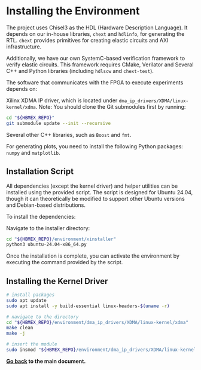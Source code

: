 # Installing the Environment

The project uses Chisel3 as the HDL (Hardware Description Language).
It depends on our in-house libraries, `chext` and `hdlinfo`, for generating the RTL.
`chext` provides primitives for creating elastic circuits and AXI infrastructure.

Additionally, we have our own SystemC-based verification framework to verify elastic circuits. This framework requires CMake, Verilator and Several C++ and Python libraries (including `hdlscw` and `chext-test`).

The software that communicates with the FPGA to execute experiments depends on:

Xilinx XDMA IP driver, which is located under `dma_ip_drivers/XDMA/linux-kernel/xdma`.
Note: You should clone the Git submodules first by running:

```bash
cd "${HBMEX_REPO}"
git submodule update --init --recursive
```

Several other C++ libraries, such as `Boost` and `fmt`.

For generating plots, you need to install the following Python packages: `numpy` and `matplotlib`.

## Installation Script

All dependencies (except the kernel driver) and helper utilities can be installed using the provided script.
The script is designed for Ubuntu 24.04, though it can theoretically be modified to support other Ubuntu versions and Debian-based distributions.

To install the dependencies:

Navigate to the installer directory:

```bash
cd "${HBMEX_REPO}/environment/xinstaller"
python3 ubuntu-24.04-x86_64.py
```

Once the installation is complete, you can activate the environment by executing the command provided by the script.

## Installing the Kernel Driver

```bash
# install packages
sudo apt update
sudo apt install -y build-essential linux-headers-$(uname -r) 

# navigate to the directory
cd "${HBMEX_REPO}/environment/dma_ip_drivers/XDMA/linux-kernel/xdma"
make clean
make -j

# insert the module
sudo insmod "${HBMEX_REPO}/environment/dma_ip_drivers/XDMA/linux-kernel/xdma/xdma.ko"

```

**[Go back](../README.md#step-0-getting-started) to the main document.**
